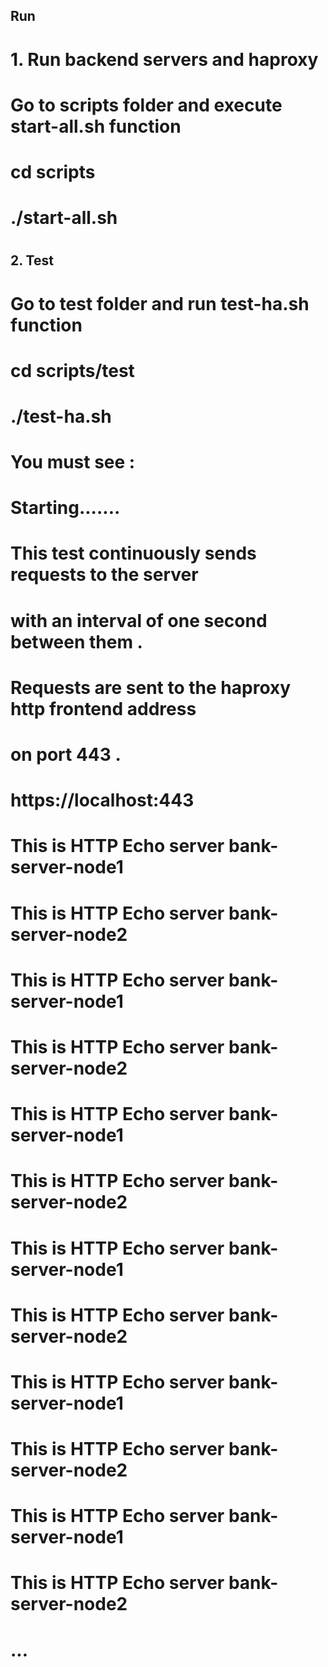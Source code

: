 ## Run
#
# 1. Run backend servers and haproxy
#
#   Go to scripts folder and execute start-all.sh function 
#
#      cd scripts
#      ./start-all.sh
#
## 2. Test
#
#  Go to test folder and run test-ha.sh function
#
#      cd scripts/test
#      ./test-ha.sh
#
#  You must see :
#
#    Starting.......
#    
#    This test continuously sends requests to the server
#    with an interval of one second between them .
#    
#    Requests are sent to the haproxy http frontend address 
#    on port 443 .
#    
#          https://localhost:443
#    
#    This is HTTP Echo server bank-server-node1 
#    This is HTTP Echo server bank-server-node2 
#    This is HTTP Echo server bank-server-node1 
#    This is HTTP Echo server bank-server-node2 
#    This is HTTP Echo server bank-server-node1 
#    This is HTTP Echo server bank-server-node2 
#    This is HTTP Echo server bank-server-node1 
#    This is HTTP Echo server bank-server-node2 
#    This is HTTP Echo server bank-server-node1 
#    This is HTTP Echo server bank-server-node2 
#    This is HTTP Echo server bank-server-node1 
#    This is HTTP Echo server bank-server-node2 
#       ...
#        
#    


